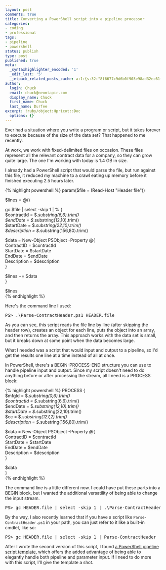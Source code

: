 ```yaml
---
layout: post
comments: true
title: Converting a PowerShell script into a pipeline processor
categories:
- coding
- professional
tags:
- pipeline
- powershell
status: publish
type: post
published: true
meta:
  _syntaxhighlighter_encoded: '1'
  _edit_last: '5'
  _jetpack_related_posts_cache: a:1:{s:32:"8f6677c9d6b0f903e98ad32ec61f8deb";a:2:{s:7:"expires";i:1437596826;s:7:"payload";a:3:{i:0;a:1:{s:2:"id";i:531;}i:1;a:1:{s:2:"id";i:532;}i:2;a:1:{s:2:"id";i:529;}}}}
author:
  login: Chuck
  email: chuck@neontapir.com
  display_name: Chuck
  first_name: Chuck
  last_name: Durfee
excerpt: !ruby/object:Hpricot::Doc
  options: {}
---
```

Ever had a situation where you write a program or script, but it takes forever to execute because of the size of the data set? That happened to me recently.

At work, we work with fixed-delimited files on occasion. These files represent all the relevant contract data for a company, so they can grow quite large. The one I'm working with today is 1.4 GB in size.

I already had a PowerShell script that would parse the file, but run against this file, it reduced my machine to a crawl eating up memory before it finished executing 2.5 hours later.

{% highlight powershell %}
 param($file = (Read-Host "Header file"))

$lines = @()

gc $file | select -skip 1 | % {  
 $contractId = $_.substring(6,6).trim()  
 $endDate = $_.substring(12,10).trim()  
 $startDate = $_.substring(22,10).trim()  
 $description = $_.substring(156,80).trim()

$data = New-Object PSObject -Property @{  
 ContractID = $contractId  
 StartDate = $startDate  
 EndDate = $endDate  
 Description = $description  
 }

$lines += $data  
 }

$lines  
{% endhighlight %}

Here's the command line I used:

<pre>PS> .\Parse-ContractHeader.ps1 HEADER.file</pre>

As you can see, this script reads the file line by line (after skipping the header row), creates an object for each line, puts the object into an array, and then returns the array. This approach works with the data set is small, but it breaks down at some point when the data becomes large.

What I needed was a script that would input and output to a pipeline, so I'd get the results one line at a time instead of all at once.

In PowerShell, there's a BEGIN-PROCESS-END structure you can use to handle pipeline input and output. Since my script doesn't need to do anything before or after processing the stream, all I need is a PROCESS block:

{% highlight powershell %}
 PROCESS {  
 $mfgId = $_.substring(0,6).trim()  
 $contractId = $_.substring(6,6).trim()  
 $endDate = $_.substring(12,10).trim()  
 $startDate = $_.substring(22,10).trim()  
 $cc = $_.substring(127,2).trim()  
 $description = $_.substring(156,80).trim()

$data = New-Object PSObject -Property @{  
 ContractID = $contractId  
 StartDate = $startDate  
 EndDate = $endDate  
 Description = $description  
 }

$data  
 }  
{% endhighlight %}

The command line is a little different now. I could have put these parts into a BEGIN block, but I wanted the additional versatility of being able to change the input stream.

<pre>PS> gc HEADER.file | select -skip 1 | .\Parse-ContractHeader.ps1</pre>

By the way, I also recently learned that if you have a script like `Parse-ContractHeader.ps1` in your path, you can just refer to it like a built-in cmdlet, like so:

<pre>PS> gc HEADER.file | select -skip 1 | Parse-ContractHeader</pre>

After I wrote the second version of this script, I found [a PowerShell pipeline script template](http://huddledmasses.org/writing-better-script-functions-for-the-powershell-pipeline/), which offers the added advantage of being able to elegantly handle both pipeline and parameter input. If I need to do more with this script, I'll give the template a shot.
